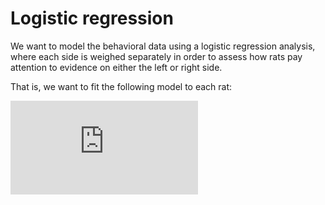 # Logistic regression

We want to model the behavioral data using a logistic regression analysis,
where each side is weighed separately in order to assess how rats pay attention
to evidence on either the left or right side.

That is, we want to fit the following model to each rat:

![equation](https://latex.codecogs.com/gif.latex?%5Cinline%20log%28%20%5Cfrac%7Bp_R%7D%7B1%20-%20p_R%7D%20%29%20%3D%20%5CSigma_%7Bt%7D%20w_t%5EL%20*%20L_t%20&plus;%20w_t%5ER*%20R_t%20&plus;%20%5Cbeta_0)
